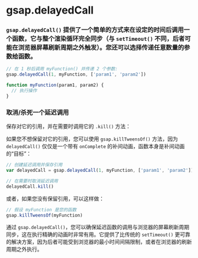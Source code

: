 # gsap.delayedCall

### `gsap.delayedCall()` 提供了一个简单的方式来在设定的时间后调用一个函数，它与整个渲染循环完全同步（与 `setTimeout()` 不同，后者可能在浏览器屏幕刷新周期之外触发）。您还可以选择传递任意数量的参数给函数。

```javascript
// 在 1 秒后调用 myFunction() 并传递 2 个参数:
gsap.delayedCall(1, myFunction, ['param1', 'param2'])

function myFunction(param1, param2) {
  // 执行操作
}
```

### 取消/杀死一个延迟调用

保存对它的引用，并在需要时调用它的 `.kill()` 方法：

如果您不想保留对它的引用，您可以使用 `gsap.killTweensOf()` 方法，因为 `delayedCall()` 仅仅是一个带有 `onComplete` 的补间动画，函数本身是补间动画的“目标”：

```javascript
// 创建延迟调用并保存引用
var delayedCall = gsap.delayedCall(1, myFunction, ['param1', 'param2'])

// 在需要时取消延迟调用
delayedCall.kill()
```

或者，如果您没有保留引用，可以这样做：

```javascript
// 假设 myFunction 是您的函数
gsap.killTweensOf(myFunction)
```

通过 `gsap.delayedCall()`，您可以确保延迟函数的调用与浏览器的屏幕刷新周期同步，这在执行精确的动画时非常有用。它提供了比传统的 `setTimeout()` 更可靠的解决方案，因为后者可能受到浏览器的最小时间间隔限制，或者在浏览器的刷新周期之外执行。
